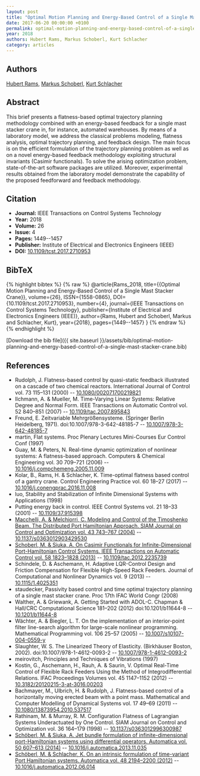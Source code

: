 ```yaml
---
layout: post
title: "Optimal Motion Planning and Energy-Based Control of a Single Mast Stacker Crane"
date: 2017-06-20 00:00:00 +0100
permalink: optimal-motion-planning-and-energy-based-control-of-a-single-mast-stacker-crane
year: 2018
authors: Hubert Rams, Markus Schoberl, Kurt Schlacher
category: articles
---
```

 
## Authors
[Hubert Rams](authors/hubert-rams), [Markus Schoberl](authors/markus-schoberl), [Kurt Schlacher](authors/kurt-schlacher)
 
## Abstract
This brief presents a flatness-based optimal trajectory planning methodology combined with an energy-based feedback for a single mast stacker crane in, for instance, automated warehouses. By means of a laboratory model, we address the classical problems modeling, flatness analysis, optimal trajectory planning, and feedback design. The main focus is on the efficient formulation of the trajectory planning problem as well as on a novel energy-based feedback methodology exploiting structural invariants (Casimir functionals). To solve the arising optimization problem, state-of-the-art software packages are utilized. Moreover, experimental results obtained from the laboratory model demonstrate the capability of the proposed feedforward and feedback methodology.
 
## Citation
- **Journal:** IEEE Transactions on Control Systems Technology
- **Year:** 2018
- **Volume:** 26
- **Issue:** 4
- **Pages:** 1449--1457
- **Publisher:** Institute of Electrical and Electronics Engineers (IEEE)
- **DOI:** [10.1109/tcst.2017.2710953](https://doi.org/10.1109/tcst.2017.2710953)
 
## BibTeX
{% highlight bibtex %}
{% raw %}
@article{Rams_2018,
  title={{Optimal Motion Planning and Energy-Based Control of a Single Mast Stacker Crane}},
  volume={26},
  ISSN={1558-0865},
  DOI={10.1109/tcst.2017.2710953},
  number={4},
  journal={IEEE Transactions on Control Systems Technology},
  publisher={Institute of Electrical and Electronics Engineers (IEEE)},
  author={Rams, Hubert and Schoberl, Markus and Schlacher, Kurt},
  year={2018},
  pages={1449--1457}
}
{% endraw %}
{% endhighlight %}
 
[Download the bib file]({{ site.baseurl }}/assets/bib/optimal-motion-planning-and-energy-based-control-of-a-single-mast-stacker-crane.bib)
 
## References
- Rudolph, J. Flatness-based control by quasi-static feedback illustrated on a cascade of two chemical reactors. International Journal of Control vol. 73 115–131 (2000) -- [10.1080/002071700219821](https://doi.org/10.1080/002071700219821)
- Ilchmann, A. & Mueller, M. Time-Varying Linear Systems: Relative Degree and Normal Form. IEEE Transactions on Automatic Control vol. 52 840–851 (2007) -- [10.1109/tac.2007.895843](https://doi.org/10.1109/tac.2007.895843)
- Freund, E. Zeitvariable Mehrgrößensysteme. (Springer Berlin Heidelberg, 1971). doi:10.1007/978-3-642-48185-7 -- [10.1007/978-3-642-48185-7](https://doi.org/10.1007/978-3-642-48185-7)
- martin, Flat systems. Proc Plenary Lectures Mini-Courses Eur Control Conf (1997)
- Guay, M. & Peters, N. Real-time dynamic optimization of nonlinear systems: A flatness-based approach. Computers &amp; Chemical Engineering vol. 30 709–721 (2006) -- [10.1016/j.compchemeng.2005.11.009](https://doi.org/10.1016/j.compchemeng.2005.11.009)
- Kolar, B., Rams, H. & Schlacher, K. Time-optimal flatness based control of a gantry crane. Control Engineering Practice vol. 60 18–27 (2017) -- [10.1016/j.conengprac.2016.11.008](https://doi.org/10.1016/j.conengprac.2016.11.008)
- luo, Stability and Stabilization of Infinite Dimensional Systems with Applications (1998)
- Putting energy back in control. IEEE Control Systems vol. 21 18–33 (2001) -- [10.1109/37.915398](https://doi.org/10.1109/37.915398)
- [Macchelli, A. & Melchiorri, C. Modeling and Control of the Timoshenko Beam. The Distributed Port Hamiltonian Approach. SIAM Journal on Control and Optimization vol. 43 743–767 (2004)](modeling-and-control-of-the-timoshenko-beam-the-distributed-port-hamiltonian-approach) -- [10.1137/s0363012903429530](https://doi.org/10.1137/s0363012903429530)
- [Schoberl, M. & Siuka, A. On Casimir Functionals for Infinite-Dimensional Port-Hamiltonian Control Systems. IEEE Transactions on Automatic Control vol. 58 1823–1828 (2013)](on-casimir-functionals-for-infinite-dimensional-port-hamiltonian-control-systems) -- [10.1109/tac.2012.2235739](https://doi.org/10.1109/tac.2012.2235739)
- Schindele, D. & Aschemann, H. Adaptive LQR-Control Design and Friction Compensation for Flexible High-Speed Rack Feeders. Journal of Computational and Nonlinear Dynamics vol. 9 (2013) -- [10.1115/1.4025351](https://doi.org/10.1115/1.4025351)
- staudecker, Passivity based control and time optimal trajectory planning of a single mast stacker crane. Proc 17th IFAC World Congr (2008)
- Walther, A. & Griewank, A. Getting Started with ADOL-C. Chapman &amp; Hall/CRC Computational Science 181–202 (2012) doi:10.1201/b11644-8 -- [10.1201/b11644-8](https://doi.org/10.1201/b11644-8)
- Wächter, A. & Biegler, L. T. On the implementation of an interior-point filter line-search algorithm for large-scale nonlinear programming. Mathematical Programming vol. 106 25–57 (2005) -- [10.1007/s10107-004-0559-y](https://doi.org/10.1007/s10107-004-0559-y)
- Slaughter, W. S. The Linearized Theory of Elasticity. (Birkhäuser Boston, 2002). doi:10.1007/978-1-4612-0093-2 -- [10.1007/978-1-4612-0093-2](https://doi.org/10.1007/978-1-4612-0093-2)
- meirovitch, Principles and Techniques of Vibrations (1997)
- Kostin, G., Aschemann, H., Rauh, A. & Saurin, V. Optimal Real-Time Control of Flexible Rack Feeders Using the Method of Integrodifferential Relations. IFAC Proceedings Volumes vol. 45 1147–1152 (2012) -- [10.3182/20120215-3-at-3016.00203](https://doi.org/10.3182/20120215-3-at-3016.00203)
- Bachmayer, M., Ulbrich, H. & Rudolph, J. Flatness-based control of a horizontally moving erected beam with a point mass. Mathematical and Computer Modelling of Dynamical Systems vol. 17 49–69 (2011) -- [10.1080/13873954.2010.537517](https://doi.org/10.1080/13873954.2010.537517)
- Rathinam, M. & Murray, R. M. Configuration Flatness of Lagrangian Systems Underactuated by One Control. SIAM Journal on Control and Optimization vol. 36 164–179 (1998) -- [10.1137/s0363012996300987](https://doi.org/10.1137/s0363012996300987)
- [Schöberl, M. & Siuka, A. Jet bundle formulation of infinite-dimensional port-Hamiltonian systems using differential operators. Automatica vol. 50 607–613 (2014)](jet-bundle-formulation-of-infinite-dimensional-port-hamiltonian-systems-using-differential-operators) -- [10.1016/j.automatica.2013.11.035](https://doi.org/10.1016/j.automatica.2013.11.035)
- [Schöberl, M. & Schlacher, K. On an intrinsic formulation of time-variant Port Hamiltonian systems. Automatica vol. 48 2194–2200 (2012)](on-an-intrinsic-formulation-of-time-variant-port-hamiltonian-systems) -- [10.1016/j.automatica.2012.06.014](https://doi.org/10.1016/j.automatica.2012.06.014)

